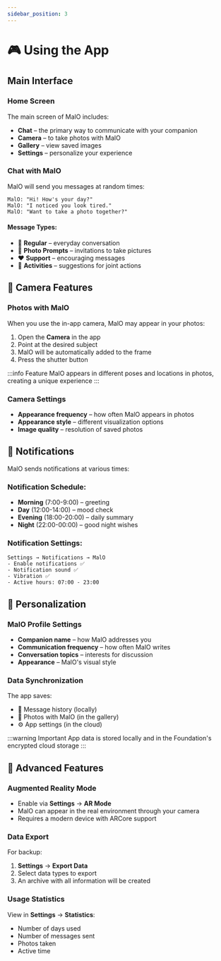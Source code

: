 ```yaml
---
sidebar_position: 3
---
```


# 🎮 Using the App

## Main Interface

### Home Screen

The main screen of MalO includes:

- **Chat** – the primary way to communicate with your companion
- **Camera** – to take photos with MalO
- **Gallery** – view saved images
- **Settings** – personalize your experience

### Chat with MalO

MalO will send you messages at random times:

```
MalO: "Hi! How's your day?"
MalO: "I noticed you look tired."
MalO: "Want to take a photo together?"
```

#### Message Types:

- 💬 **Regular** – everyday conversation
- 📸 **Photo Prompts** – invitations to take pictures
- ❤️ **Support** – encouraging messages
- 🎯 **Activities** – suggestions for joint actions

## 📸 Camera Features

### Photos with MalO

When you use the in-app camera, MalO may appear in your photos:

1. Open the **Camera** in the app
2. Point at the desired subject
3. MalO will be automatically added to the frame
4. Press the shutter button

:::info Feature
MalO appears in different poses and locations in photos, creating a unique experience
:::

### Camera Settings

- **Appearance frequency** – how often MalO appears in photos
- **Appearance style** – different visualization options
- **Image quality** – resolution of saved photos

## 🔔 Notifications

MalO sends notifications at various times:

### Notification Schedule:

- **Morning** (7:00-9:00) – greeting
- **Day** (12:00-14:00) – mood check
- **Evening** (18:00-20:00) – daily summary
- **Night** (22:00-00:00) – good night wishes

### Notification Settings:

```
Settings → Notifications → MalO
- Enable notifications ✅
- Notification sound ✅
- Vibration ✅
- Active hours: 07:00 - 23:00
```

## 📱 Personalization

### MalO Profile Settings

- **Companion name** – how MalO addresses you
- **Communication frequency** – how often MalO writes
- **Conversation topics** – interests for discussion
- **Appearance** – MalO's visual style

### Data Synchronization

The app saves:

- 💬 Message history (locally)
- 📸 Photos with MalO (in the gallery)
- ⚙️ App settings (in the cloud)

:::warning Important
App data is stored locally and in the Foundation's encrypted cloud storage
:::

## 🎯 Advanced Features

### Augmented Reality Mode

- Enable via **Settings** → **AR Mode**
- MalO can appear in the real environment through your camera
- Requires a modern device with ARCore support

### Data Export

For backup:

1. **Settings** → **Export Data**
2. Select data types to export
3. An archive with all information will be created

### Usage Statistics

View in **Settings** → **Statistics**:

- Number of days used
- Number of messages sent
- Photos taken
- Active time
